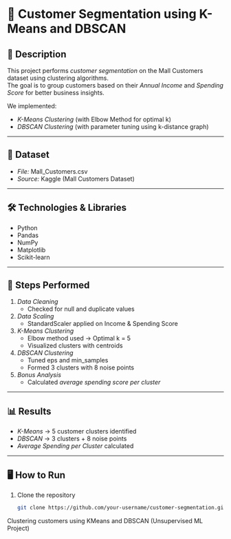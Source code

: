 # 🛒 Customer Segmentation using K-Means and DBSCAN

## 📌 Description
This project performs *customer segmentation* on the Mall Customers dataset using clustering algorithms.  
The goal is to group customers based on their *Annual Income* and *Spending Score* for better business insights.

We implemented:
- *K-Means Clustering* (with Elbow Method for optimal k)
- *DBSCAN Clustering* (with parameter tuning using k-distance graph)

---

## 📂 Dataset
- *File:* Mall_Customers.csv  
- *Source:* Kaggle (Mall Customers Dataset)  

---

## 🛠 Technologies & Libraries
- Python  
- Pandas  
- NumPy  
- Matplotlib  
- Scikit-learn  

---

## 🚀 Steps Performed
1. *Data Cleaning*  
   - Checked for null and duplicate values  
2. *Data Scaling*  
   - StandardScaler applied on Income & Spending Score  
3. *K-Means Clustering*  
   - Elbow method used → Optimal k = 5  
   - Visualized clusters with centroids  
4. *DBSCAN Clustering*  
   - Tuned eps and min_samples  
   - Formed 3 clusters with 8 noise points  
5. *Bonus Analysis*  
   - Calculated *average spending score per cluster*  

---

## 📊 Results
- *K-Means* → 5 customer clusters identified  
- *DBSCAN* → 3 clusters + 8 noise points  
- *Average Spending per Cluster* calculated  

---

## 🖥 How to Run
1. Clone the repository  
   ```bash
   git clone https://github.com/your-username/customer-segmentation.git# customer-segmentation
Clustering customers using KMeans and DBSCAN (Unsupervised ML Project)
